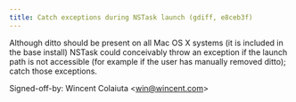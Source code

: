 ```yaml
---
title: Catch exceptions during NSTask launch (gdiff, e8ceb3f)
---
```


Although ditto should be present on all Mac OS X systems (it is included in the base install) NSTask could conceivably throw an exception if the launch path is not accessible (for example if the user has manually removed ditto); catch those exceptions.

Signed-off-by: Wincent Colaiuta &lt;win@wincent.com&gt;
